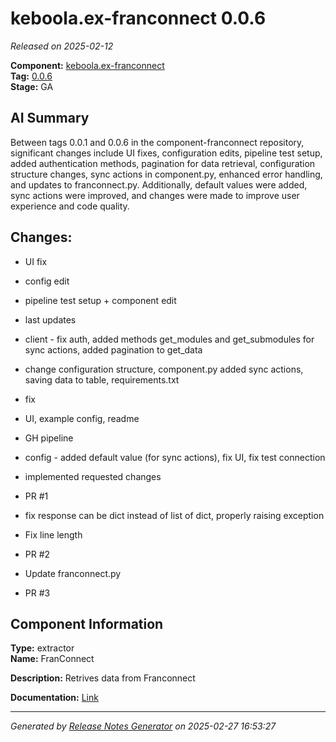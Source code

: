 # keboola.ex-franconnect 0.0.6

_Released on 2025-02-12_

**Component:** [keboola.ex-franconnect](https://github.com/keboola/component-franconnect)  
**Tag:** [0.0.6](https://github.com/keboola/component-franconnect/releases/tag/0.0.6)  
**Stage:** GA  


## AI Summary
Between tags 0.0.1 and 0.0.6 in the component-franconnect repository, significant changes include UI fixes, configuration edits, pipeline test setup, added authentication methods, pagination for data retrieval, configuration structure changes, sync actions in component.py, enhanced error handling, and updates to franconnect.py. Additionally, default values were added, sync actions were improved, and changes were made to improve user experience and code quality.



## Changes:



- UI fix 




- config edit 






- pipeline test setup + component edit 




- last updates 




- client - fix auth, added methods get_modules and get_submodules for sync actions, added pagination to get_data 




- change configuration structure, component.py added sync actions, saving data to table, requirements.txt 




- fix 




- UI, example config, readme 




- GH pipeline 




- config - added default value (for sync actions), fix UI, fix test connection 




- implemented requested changes 




- PR #1 




- fix response can be dict instead of list of dict, properly raising exception 




- Fix line length 




- PR #2 




- Update franconnect.py 




- PR #3 






## Component Information
**Type:** extractor  
**Name:** FranConnect  

**Description:** Retrives data from Franconnect  


**Documentation:** [Link](https://github.com/keboola/component-franconnect/blob/master/README.md)  



---
_Generated by [Release Notes Generator](https://github.com/keboola/release-notes-generator) on 2025-02-27 16:53:27_ 